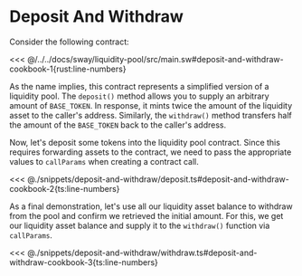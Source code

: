 # Deposit And Withdraw

Consider the following contract:

<<< @/../../docs/sway/liquidity-pool/src/main.sw#deposit-and-withdraw-cookbook-1{rust:line-numbers}

As the name implies, this contract represents a simplified version of a liquidity pool. The `deposit()` method allows you to supply an arbitrary amount of `BASE_TOKEN`. In response, it mints twice the amount of the liquidity asset to the caller's address. Similarly, the `withdraw()` method transfers half the amount of the `BASE_TOKEN` back to the caller's address.

Now, let's deposit some tokens into the liquidity pool contract. Since this requires forwarding assets to the contract, we need to pass the appropriate values to `callParams` when creating a contract call.

<<< @./snippets/deposit-and-withdraw/deposit.ts#deposit-and-withdraw-cookbook-2{ts:line-numbers}

As a final demonstration, let's use all our liquidity asset balance to withdraw from the pool and confirm we retrieved the initial amount. For this, we get our liquidity asset balance and supply it to the `withdraw()` function via `callParams`.

<<< @./snippets/deposit-and-withdraw/withdraw.ts#deposit-and-withdraw-cookbook-3{ts:line-numbers}
